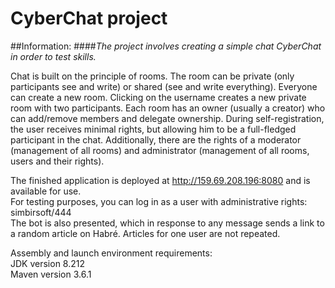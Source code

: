 # CyberChat project
##Information:
####*The project involves creating a simple chat CyberChat in order to test skills.*

Chat is built on the principle of rooms. The room can be private (only participants see and write) or shared (see and write everything). Everyone can create a new room. Clicking on the username creates a new private room with two participants. Each room has an owner (usually a creator) who can add/remove members and delegate ownership. During self-registration, the user receives minimal rights, but allowing him to be a full-fledged participant in the chat. Additionally, there are the rights of a moderator (management of all rooms) and administrator (management of all rooms, users and their rights).

The finished application is deployed at http://159.69.208.196:8080 and is available for use.  
For testing purposes, you can log in as a user with administrative rights: simbirsoft/444  
The bot is also presented, which in response to any message sends a link to a random article on Habré. Articles for one user are not repeated.

Assembly and launch environment requirements:  
JDK version 8.212  
Maven version 3.6.1

